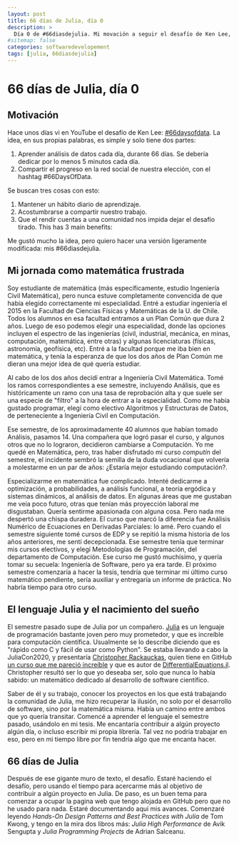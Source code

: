 ```yaml
---
layout: post
title: 66 días de Julia, día 0
description: >
  Día 0 de #66diasdejulia. Mi movación a seguir el desafío de Ken Lee, pero adaptado a mi objetivo personal: contribuir a un proyecto open source en Julia.
#sitemap: false
categories: softwaredevelopement
tags: [julia, 66diasdejulia]
---
```


# 66 días de Julia, día 0

## Motivación

Hace unos días vi en YouTube el desafío de Ken Lee: [#66daysofdata](https://youtu.be/qV_AlRwhI3I). La idea, en sus propias palabras, es simple y solo tiene dos partes: 
1. Aprender análisis de datos cada día, durante 66 días. Se debería dedicar por lo menos 5 minutos cada día.
2. Compartir el progreso en la red social de nuestra elección, con el hashtag #66DaysOfData.

Se buscan tres cosas con esto: 
1. Mantener un hábito diario de aprendizaje.
2. Acostumbrarse a compartir nuestro trabajo.
3. Que el rendir cuentas a una comunidad nos impida dejar el desafío tirado. 
This has 3 main benefits:

Me gustó mucho la idea, pero quiero hacer una versión ligeramente modificada: mis #66diasdejulia.

## Mi jornada como matemática frustrada

Soy estudiante de matemática (más específicamente, estudio Ingeniería Civil Matemática), pero nunca estuve completamente convencida de que había elegido correctamente mi especialidad. Entré a estudiar ingeniería el 2015 en la Facultad de Ciencias Físicas y Matemáticas de la U. de Chile. Todos los alumnos en esa facultad entramos a un Plan Común que dura 2 años. Luego de eso podemos elegir una especialidad, donde las opciones incluyen el espectro de las ingenierías (civil, industrial, mecánica, en minas, computación, matemática, entre otras) y algunas licenciaturas (físicas, astronomía, geofísica, etc). Entré a la facultad porque me iba bien en matemática, y tenía la esperanza de que los dos años de Plan Común me dieran una mejor idea de qué quería estudiar.

Al cabo de los dos años decidí entrar a Ingeniería Civil Matemática. Tomé los ramos correspondientes a ese semestre, incluyendo Análisis, que es históricamente un ramo con una tasa de reprobación alta y que suele ser una especie de "filtro" a la hora de entrar a la especialidad. Como me había gustado programar, elegí como electivo Algoritmos y Estructuras de Datos, de perteneciente a Ingeniería Civil en Computación. 

Ese semestre, de los aproximadamente 40 alumnos que habían tomado Análisis, pasamos 14. Una compañera que logró pasar el curso, y algunos otros que no lo lograron, decidieron cambiarse a Computación. Yo me quedé en Matemática, pero, tras haber disfrutado mi curso *computín* del semestre, el incidente sembró la semilla de la duda vocacional que volvería a molestarme en un par de años: ¿Estaría mejor estudiando computación?.

Especializarme en matemática fue complicado. Intenté dedicarme a optimización, a probabilidades, a análisis funcional, a teoría ergódica y sistemas dinámicos, al análisis de datos. En algunas áreas que me gustaban me veía poco futuro, otras que tenían más proyección laboral me disgustaban. Quería sentirme apasionada con alguna cosa. Pero nada me despertó una chispa duradera. El curso que marcó la diferencia fue Análisis Numérico de Ecuaciones en Derivadas Parciales: lo amé. Pero cuando el semestre siguiente tomé cursos de EDP y se repitió la misma historia de los años anteriores, me sentí decepcionada. Ese semestre tenía que terminar mis cursos electivos, y elegí Metodologías de Programación, del departamento de Computación. Ese curso me gustó muchísimo, y quería tomar su secuela: Ingeniería de Software, pero ya era tarde. El próximo semestre comenzaría a hacer la tesis, tendría que terminar mi último curso matemático pendiente, sería auxiliar y entregaría un informe de práctica. No habría tiempo para otro curso.

## El lenguaje Julia y el nacimiento del sueño

El semestre pasado supe de Julia por un compañero. [Julia](https://julialang.org/) es un lenguaje de programación bastante joven pero muy prometedor, y que es increíble para computación científica. Usualmente se lo describe diciendo que es "rápido como C y fácil de usar como Python". Se estaba llevando a cabo la JuliaCon2020, y presentaría [Christopher Rackauckas](https://chrisrackauckas.com/), quien tiene en GitHub [un curso que me pareció increíble](https://github.com/mitmath/18337) y que es autor de [DifferentialEquations.jl](https://diffeq.sciml.ai/stable/). Christopher resultó ser lo que yo deseaba ser, solo que nunca lo había sabido: un matemático dedicado al desarrollo de software científico.

Saber de él y su trabajo, conocer los proyectos en los que está trabajando la comunidad de Julia, me hizo recuperar la ilusión, no solo por el desarrollo de software, sino por la matemática misma. Había un camino entre ambos que yo quería transitar. Comencé a aprender el lenguaje el semestre pasado, usándolo en mi tesis. Me encantaría contribuir a algún proyecto algún día, o incluso escribir mi propia librería. Tal vez no podría trabajar en eso, pero en mi tiempo libre por fin tendría algo que me encanta hacer.

## 66 días de Julia

Después de ese gigante muro de texto, el desafío. Estaré haciendo el desafío, pero usando el tiempo para acercarme más al objetivo de contribuir a algún proyecto en Julia. De paso, es un buen tema para comenzar a ocupar la pagina web que tengo alojada en GitHub pero que no he usado para nada. Estaré documentando aquí mis avances. Comenzaré leyendo *Hands-On Design Patterns and Best Practices with Julia* de Tom Kwong, y tengo en la mira dos libros más: *Julia High Performance* de Avik Sengupta y *Julia Programming Projects* de Adrian Salceanu.

 

 